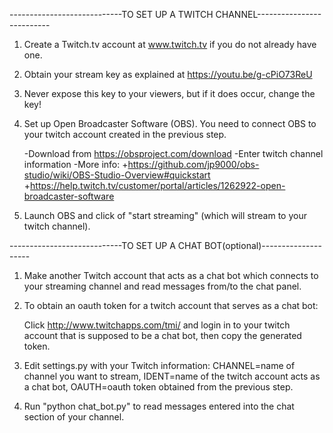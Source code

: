 ----------------------------TO SET UP A TWITCH CHANNEL--------------------------
1. Create a Twitch.tv account at www.twitch.tv if you do not already have one.

2. Obtain your stream key as explained at https://youtu.be/g-cPiO73ReU

3. Never expose this key to your viewers, but if it does occur, change the key!

4. Set up Open Broadcaster Software (OBS). You need to connect OBS to your twitch account
 created in the previous step. 

	-Download from https://obsproject.com/download
	-Enter twitch channel information
	-More info:
		+https://github.com/jp9000/obs-studio/wiki/OBS-Studio-Overview#quickstart
		+https://help.twitch.tv/customer/portal/articles/1262922-open-broadcaster-software

3. Launch OBS and click of "start streaming" (which will stream to your twitch channel).


----------------------------TO SET UP A CHAT BOT(optional)--------------------
1. Make another Twitch account that acts as a chat bot which connects to your streaming channel and read messages from/to the chat panel.

2. To obtain an oauth token for a twitch account that serves as a chat bot: 

      Click http://www.twitchapps.com/tmi/ and login in to your twitch account that is supposed to be a chat bot, then copy the generated token. 

3. Edit settings.py with your Twitch information: 
		CHANNEL=name of channel you want to stream, IDENT=name of the twitch account acts as a chat bot, OAUTH=oauth token obtained from the previous step.

4. Run "python chat_bot.py" to read messages entered into the chat section of your channel.
